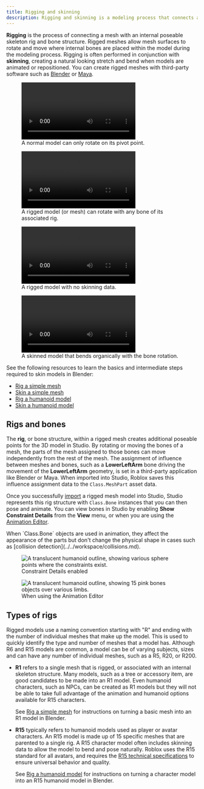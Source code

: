 ```yaml
---
title: Rigging and skinning
description: Rigging and skinning is a modeling process that connects an armature to a mesh, allowing it to be animated or posed in Studio.
---
```


**Rigging** is the process of connecting a mesh with an internal poseable skeleton rig and bone structure. Rigged meshes allow mesh surfaces to rotate and move where internal bones are placed within the model during the modeling process. Rigging is often performed in conjunction with **skinning**, creating a natural looking stretch and bend when models are animated or repositioned. You can create rigged meshes with third-party software such as [Blender](https://www.blender.org) or [Maya](https://www.autodesk.com/products/maya/overview).

<GridContainer numColumns="2">
  <figure>
    <video controls src="../../assets/modeling/skinned-meshes/Transform-Demo-Default.mp4"></video>
    <figcaption>A normal model can only rotate on its pivot point.</figcaption>
  </figure>
  <figure>
    <video controls src="../../assets/modeling/skinned-meshes/Transform-Demo-Skinned.mp4"></video>
    <figcaption>A rigged model (or mesh) can rotate with any bone of its associated rig.</figcaption>
  </figure>
</GridContainer>

<GridContainer numColumns="2">
  <figure>
    <video controls src="../../assets/modeling/skinned-meshes/Head-Rigid-Example.mp4"></video>
    <figcaption>A rigged model with no skinning data.</figcaption>
  </figure>
  <figure>
    <video controls src="../../assets/modeling/skinned-meshes/Head-Skinned-Example.mp4"></video>
    <figcaption>A skinned model that bends organically with the bone rotation.</figcaption>
  </figure>
</GridContainer>

See the following resources to learn the basics and intermediate steps required to skin models in Blender:

- [Rig a simple mesh](../../art/modeling/rig-a-simple-mesh.md)
- [Skin a simple mesh](../../art/modeling/skin-a-simple-mesh.md)
- [Rig a humanoid model](../../art/modeling/rig-a-humanoid-model.md)
- [Skin a humanoid model](../../art/modeling/skin-a-humanoid-model.md)

## Rigs and bones

The **rig**, or bone structure, within a rigged mesh creates additional poseable points for the 3D model in Studio. By rotating or moving the bones of a mesh, the parts of the mesh assigned to those bones can move independently from the rest of the mesh. The assignment of influence between meshes and bones, such as a **LowerLeftArm** bone driving the movement of the **LowerLeftArm** geometry, is set in a third-party application like Blender or Maya. When imported into Studio, Roblox saves this influence assignment data to the `Class.MeshPart` asset data.

Once you successfully [import](../../parts/meshes.md#import-meshes) a rigged mesh model into Studio, Studio represents this rig structure with `Class.Bone` instances that you can then pose and animate. You can view bones in Studio by enabling **Show Constraint Details** from the **View** menu, or when you are using the [Animation Editor](../../animation/editor.md).

<Alert severity = "info">
When `Class.Bone` objects are used in animation, they affect the appearance of the parts but don't change the physical shape in cases such as [collision detection](../../workspace/collisions.md).
</Alert>

<GridContainer numColumns="2">
  <figure>
    <img src="../../assets/modeling/skinned-meshes/Rig-Constraint-Details.jpg" alt="A translucent humanoid outline, showing various sphere points where the constraints exist."/>
    <figcaption>Constraint Details enabled</figcaption>
  </figure>
  <figure>
    <img src="../../assets/modeling/skinned-meshes/Rig-Bone-Visualization.jpg" alt="A translucent humanoid outline, showing 15 pink bones objects over various limbs."/>
    <figcaption>When using the Animation Editor</figcaption>
  </figure>
</GridContainer>

## Types of rigs

Rigged models use a naming convention starting with "R" and ending with the number of individual meshes that make up the model. This is used to quickly identify the type and number of meshes that a model has. Although R6 and R15 models are common, a model can be of varying subjects, sizes and can have any number of individual meshes, such as a R5, R20, or R200.

- **R1** refers to a single mesh that is rigged, or associated with an internal skeleton structure. Many models, such as a tree or accessory item, are good candidates to be made into an R1 model. Even humanoid characters, such as NPCs, can be created as R1 models but they will not be able to take full advantage of the animation and humanoid options available for R15 characters.

  See [Rig a simple mesh](../../art/modeling/rig-a-simple-mesh.md) for instructions on turning a basic mesh into an R1 model in Blender.

- **R15** typically refers to humanoid models used as player or avatar characters. An R15 model is made up of 15 specific meshes that are parented to a single rig. A R15 character model often includes skinning data to allow the model to bend and pose naturally. Roblox uses the R15 standard for all avatars, and requires the [R15 technical specifications](../../art/characters/specifications.md) to ensure universal behavior and quality.

  See [Rig a humanoid model](../../art/modeling/rig-a-humanoid-model.md) for instructions on turning a character model into an R15 humanoid model in Blender.
